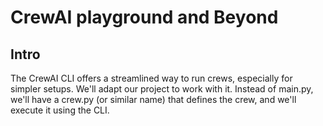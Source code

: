 # CrewAI playground and Beyond

## Intro

The CrewAI CLI offers a streamlined way to run crews, especially for simpler setups. We'll adapt our project to work with it. Instead of main.py, we'll have a crew.py (or similar name) that defines the crew, and we'll execute it using the CLI.